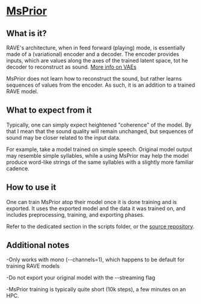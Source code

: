 # [MsPrior](https://github.com/caillonantoine/msprior)

## What is it?

RAVE's architecture, when in feed forward (playing) mode, is essentially made of a (variational) encoder and a decoder. The encoder provides inputs, which are values along the axes of the trained latent space, tot he decoder to reconstruct as sound. [More info on VAEs](https://www.youtube.com/watch?v=5bA6gwo36Cw)

MsPrior does not learn how to reconstruct the sound, but rather learns sequences of values from the encoder. As such, it is an addition to a trained RAVE model.

## What to expect from it

Typically, one can simply expect heightened "coherence" of the model. By that I mean that the sound quality will remain unchanged, but sequences of sound may be closer related to the input data.

For example, take a model trained on simple speech. Original model output may resemble simple syllables, while a using MsPrior may help the model produce word-like strings of the same syllables with a slightly more familiar cadence.

## How to use it

One can train MsPrior atop their model once it is done training and is exported. It uses the exported model and the data it was trained on, and includes preprocessing, training, and exporting phases.

Refer to the dedicated section in the scripts folder, or the [source repository](https://github.com/caillonantoine/msprior).

## Additional notes

-Only works with mono (--channels=1), which happens to be default for training RAVE models

-Do not export your original model with the --streaming flag

-MsPrior training is typically quite short (10k steps), a few minutes on an HPC.